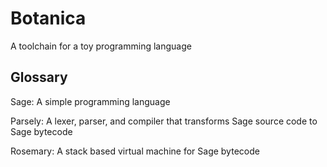 # Botanica
A toolchain for a toy programming language

## Glossary
Sage: A simple programming language

Parsely: A lexer, parser, and compiler that transforms Sage source code to Sage bytecode

Rosemary: A stack based virtual machine for Sage bytecode
